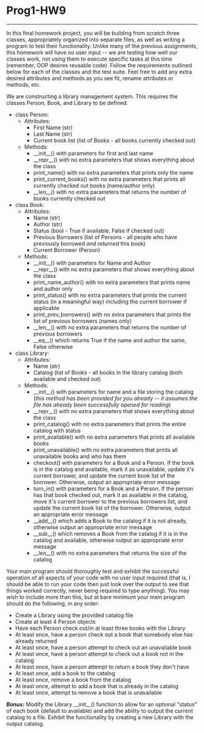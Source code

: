 # Prog1-HW9

---

In this final homework project, you will be building from scratch three classes, appropriately organized into separate files, as well as writing a program to test their functionality. Unlike many of the previous assignments, this homework will have no user input -- we are testing how well our classes work, not using them to execute specific tasks at this time (remember, OOP desires reusable code). Follow the requirements outlined below for each of the classes and the test suite. Feel free to add any extra desired attributes and methods as you see fit, rename attributes or methods, etc.

We are constructing a library management system. This requires the classes Person, Book, and Library to be defined.

- class Person:
  - Attributes:
    - First Name (str)
    - Last Name (str)
    - Current book list (list of Books - all books currently checked out)
  - Methods:
    - \_\_init\_\_() with parameters for first and last name
    - \_\_repr\_\_() with no extra parameters that shows everything about the class
    - print_name() with no extra parameters that prints only the name
    - print_current_books() with no extra parameters that prints all currently checked out books (name/author only)
    - \_\_len\_\_() with no extra parameters that returns the number of books currently checked out
- class Book:
  - Attributes:
    - Name (str)
    - Author (str)
    - Status (bool - True if available, False if checked out)
    - Previous Borrowers (list of Persons - all people who have previously borrowed *and returned* this book)
    - Current Borrower (Person)
  - Methods:
    - \_\_init\_\_() with parameters for Name and Author
    - \_\_repr\_\_() with no extra parameters that shows everything about the class
    - print_name_author() with no extra parameters that prints name and author only
    - print_status() with no extra parameters that prints the current status (in a meaningful way) including the current borrower if applicable
    - print_prev_borrowers() with no extra parameters that prints the list of previous borrowers (names only)
    - \_\_len\_\_() with no extra parameters that returns the number of previous borrowers
    - \_\_eq\_\_() which returns True if the name and author the same, False otherwise
- class Library:
  - Attributes:
    - Name (str)
    - Catalog (list of Books - all books in the library catalog (both available and checked out)
  - Methods:
    - \_\_init\_\_() with parameters for name and a file storing the catalog (*this method has been provided for you already -- it assumes the file has already been successfully opened for reading*)
    - \_\_repr\_\_() with no extra parameters that shows everything about the class
    - print_catalog() with no extra parameters that prints the entire catalog with status
    - print_available() with no extra parameters that prints all available books
    - print_unavailable() with no extra parameters that prints all unavailable books and who has them
    - checkout() with parameters for a Book and a Person. If the book is in the catalog and available, mark it as unavailable, update it's current borrower, and update the current book list of the borrower. Otherwise, output an appropriate error message
    - turn_in() with parameters for a Book and a Person. If the person has that book checked out, mark it as available in the catalog, move it's current borrower to the previous borrowers list, and update the current book list of the borrower. Otherwise, output an appropriate error message
    - \_\_add\_\_() which adds a Book to the catalog if it is not already, otherwise output an appropriate error message
    - \_\_sub\_\_() which removes a Book from the catalog if it is in the catalog and available, otherwise output an appropriate error message
    - \_\_len\_\_() with no extra parameters that returns the size of the catalog


Your main program should thoroughly test and exhibit the successful operation of all aspects of your code with no user input required (that is, I should be able to run your code then just look over the output to see that things worked correctly, never being required to type anything). You may wish to include more than this, but at bare minimum your main program should do the following, in any order:
- Create a Library using the provided catalog file
- Create at least 4 Person objects
- Have each Person check out/in at least three books with the Library
- At least once, have a person check out a book that somebody else has already returned
- At least once, have a person attempt to check out an unavailable book
- At least once, have a person attempt to check out a book not in the catalog
- At least once, have a person attempt to return a book they don't have
- At least once, add a book to the catalog
- At least once, remove a book from the catalog
- At least once, attempt to add a book that is already in the catalog
- At least once, attempt to remove a book that is unavailable


***Bonus:*** Modify the Library \_\_init\_\_() function to allow for an optional "status" of each book (default to available) and add the ability to output the current catalog to a file. Exhibit the functionality by creating a new Library with the output catalog.
